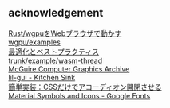 ## acknowledgement

[Rust/wgpuをWebブラウザで動かす](https://zenn.dev/matcha_choco010/articles/2022-07-11-wgpu-web)<br>
[wgpu/examples](https://github.com/gfx-rs/wgpu/tree/trunk/examples/src)<br>
[最適化とベストプラクティス](https://yew.rs/ja/docs/0.18.0/advanced-topics/optimizations)<br>
[trunk/example/wasm-thread](https://github.com/trunk-rs/trunk/tree/main/examples/wasm_threads)<br>
[McGuire Computer Graphics Archive](https://casual-effects.com/data/)<br>
[lil-gui - Kitchen Sink](https://lil-gui.georgealways.com/examples/kitchen-sink/)<br>
[簡単実装：CSSだけでアコーディオン開閉させる](https://www.omakase.net/blog/2022/05/css-accordion.html)<br>
[Material Symbols and Icons - Google Fonts](https://fonts.google.com/icons)<br>